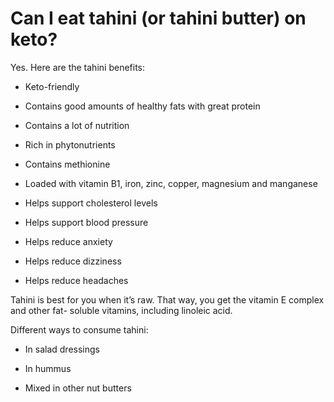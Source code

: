 # Can I eat tahini (or tahini butter) on keto?

Yes. Here are the tahini benefits:

- Keto-friendly

- Contains good amounts of healthy fats with great protein

- Contains a lot of nutrition

- Rich in phytonutrients

- Contains methionine

- Loaded with vitamin B1, iron, zinc, copper, magnesium and manganese

- Helps support cholesterol levels

- Helps support blood pressure

- Helps reduce anxiety

- Helps reduce dizziness

- Helps reduce headaches

Tahini is best for you when it’s raw. That way, you get the vitamin E complex and other fat- soluble vitamins, including linoleic acid.

Different ways to consume tahini:

- In salad dressings

- In hummus

- Mixed in other nut butters